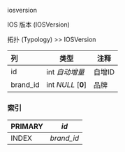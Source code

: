iosversion

IOS 版本 (IOSVersion)

拓扑 (Typology) >> IOSVersion



| 列       | 类型               | 注释   |
| :------- | ------------------ | ------ |
| id       | int *自动增量*     | 自增ID |
| brand_id | int *NULL* [**0**] | 品牌   |

### 索引

| PRIMARY | *id*       |
| :------ | ---------- |
| INDEX   | *brand_id* |